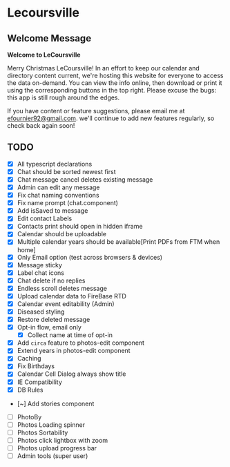 # Lecoursville

## Welcome Message
__Welcome to LeCoursville__

Merry Christmas LeCoursville! In an effort to keep our calendar and directory content current, we're hosting this website for everyone to access the data on-demand. You can view the info online, then download or print it using the corresponding buttons in the top right. Please excuse the bugs: this app is still rough around the edges.

If you have content or feature suggestions, please email me at efournier92@gmail.com. we'll continue to add new features regularly, so check back again soon!

## TODO
* [X] All typescript declarations
* [X] Chat should be sorted newest first
* [X] Chat message cancel deletes existing message
* [X] Admin can edit any message
* [X] Fix chat naming conventions
* [X] Fix name prompt (chat.component)
* [X] Add isSaved to message
* [X] Edit contact Labels
* [X] Contacts print should open in hidden iframe
* [X] Calendar should be uploadable
* [X] Multiple calendar years should be available[Print PDFs from FTM when home]
* [X] Only Email option (test across browsers & devices)
* [X] Message sticky
* [X] Label chat icons
* [X] Chat delete if no replies
* [X] Endless scroll deletes message
* [X] Upload calendar data to FireBase RTD
* [X] Calendar event editability (Admin)
* [X] Diseased styling
* [X] Restore deleted message
* [X] Opt-in flow, email only
  - [X] Collect name at time of opt-in
* [X] Add `circa` feature to photos-edit component
* [X] Extend years in photos-edit component
* [X] Caching
* [X] Fix Birthdays
* [X] Calendar Cell Dialog always show title
* [X] IE Compatibility
* [X] DB Rules
* [~] Add stories component
* [ ] PhotoBy
* [ ] Photos Loading spinner
* [ ] Photos Sortability
* [ ] Photos click lightbox with zoom
* [ ] Photos upload progress bar
* [ ] Admin tools (super user)
